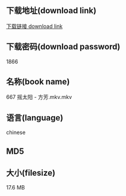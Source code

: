 ## 下载地址(download link)
[下载链接 download link](https://voluble-croquembouche-d321dc.netlify.app/?s=667+%E6%91%87%E5%A4%AA%E9%98%B3+-+%E6%96%B9%E8%8A%B3.mkv)

## 下载密码(download password)
1866

## 名称(book name)
667 摇太阳 - 方芳.mkv.mkv

## 语言(language)
chinese

## MD5


## 大小(filesize)
17.6 MB
